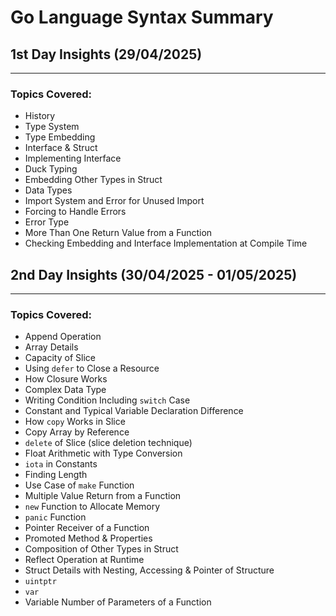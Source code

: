 
# Go Language Syntax Summary

## 1st Day Insights (29/04/2025)
---

### Topics Covered:
- History
- Type System
- Type Embedding
- Interface & Struct
- Implementing Interface
- Duck Typing
- Embedding Other Types in Struct
- Data Types
- Import System and Error for Unused Import
- Forcing to Handle Errors
- Error Type
- More Than One Return Value from a Function
- Checking Embedding and Interface Implementation at Compile Time

## 2nd Day Insights (30/04/2025 - 01/05/2025)
---

### Topics Covered:
- Append Operation
- Array Details
- Capacity of Slice
- Using `defer` to Close a Resource
- How Closure Works
- Complex Data Type
- Writing Condition Including `switch` Case
- Constant and Typical Variable Declaration Difference
- How `copy` Works in Slice
- Copy Array by Reference
- `delete` of Slice (slice deletion technique)
- Float Arithmetic with Type Conversion
- `iota` in Constants
- Finding Length
- Use Case of `make` Function
- Multiple Value Return from a Function
- `new` Function to Allocate Memory
- `panic` Function
- Pointer Receiver of a Function
- Promoted Method & Properties
- Composition of Other Types in Struct
- Reflect Operation at Runtime
- Struct Details with Nesting, Accessing & Pointer of Structure
- `uintptr`
- `var`
- Variable Number of Parameters of a Function
